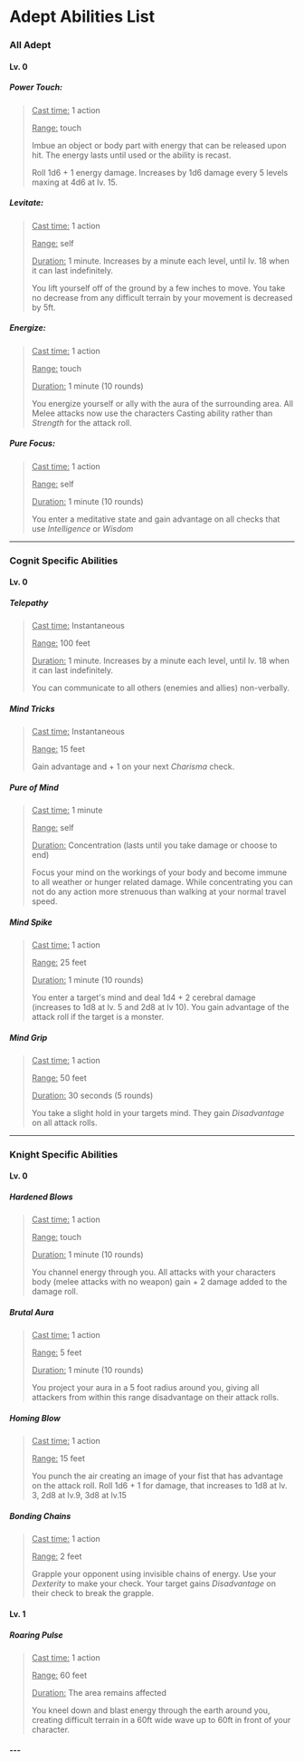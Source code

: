 # Adept Abilities List 

### All Adept

#### Lv. 0

##### Power Touch: 

> <u>Cast time:</u> 1 action
>
> <u>Range:</u> touch
>
> Imbue an object or body part with energy that can be released upon hit. The energy lasts until used or the ability is recast. 
>
> Roll 1d6 + 1 energy damage. Increases by 1d6 damage every 5 levels maxing at 4d6 at lv. 15.

##### Levitate:

> <u>Cast time:</u> 1 action
>
> <u>Range:</u> self
>
> <u>Duration:</u> 1 minute. Increases by a minute each level, until lv. 18 when it can last indefinitely.
>
> You lift yourself off of the ground by a few inches to move. You take no decrease from any difficult terrain by your movement is decreased by 5ft.

##### Energize:

><u>Cast time:</u> 1 action
>
><u>Range:</u> touch
>
><u>Duration:</u> 1 minute (10 rounds)
>
>You energize yourself or ally with the aura of the surrounding area. All Melee attacks now use the characters Casting ability rather than *Strength* for the attack roll.

##### Pure Focus:

> <u>Cast time:</u> 1 action
>
> <u>Range:</u> self
>
> <u>Duration:</u> 1 minute (10 rounds)
>
> You enter a meditative state and gain advantage on all checks that use *Intelligence* or *Wisdom*

---

### Cognit Specific Abilities

#### Lv. 0

##### Telepathy

> <u>Cast time:</u> Instantaneous
>
> <u>Range:</u> 100 feet
>
> <u>Duration:</u> 1 minute. Increases by a minute each level, until lv. 18 when it can last indefinitely.
>
> You can communicate to all others (enemies and allies) non-verbally.

##### Mind Tricks

> <u>Cast time:</u> Instantaneous
>
> <u>Range:</u> 15 feet
>
> Gain advantage and + 1 on your next *Charisma* check.

##### Pure of Mind

> <u>Cast time:</u> 1 minute
>
> <u>Range:</u> self
>
> <u>Duration:</u> Concentration (lasts until you take damage or choose to end)
>
> Focus your mind on the workings of your body and become immune to all weather or hunger related damage. While concentrating you can not do any action more strenuous than walking at your normal travel speed.

##### Mind Spike

> <u>Cast time:</u> 1 action
>
> <u>Range:</u> 25 feet
>
> <u>Duration:</u> 1 minute (10 rounds)
>
> You enter a target's mind and deal 1d4 + 2 cerebral damage (increases to 1d8 at lv. 5 and 2d8 at lv 10). You gain advantage of the attack roll if the target is a monster.

##### Mind Grip

> <u>Cast time:</u> 1 action
>
> <u>Range:</u> 50 feet
>
> <u>Duration:</u> 30 seconds (5 rounds)
>
> You take a slight hold in your targets mind. They gain *Disadvantage* on all attack rolls.

---

### Knight Specific Abilities

#### Lv. 0

##### Hardened Blows

> <u>Cast time:</u> 1 action
>
> <u>Range:</u> touch
>
> <u>Duration:</u> 1 minute (10 rounds)
>
> You channel energy through you. All attacks with your characters body (melee attacks with no weapon) gain + 2 damage added to the damage roll.

##### Brutal Aura

><u>Cast time:</u> 1 action
>
><u>Range:</u> 5 feet
>
><u>Duration:</u> 1 minute (10 rounds)
>
>You project your aura in a 5 foot radius around you, giving all attackers from within this range disadvantage on their attack rolls.

##### Homing Blow

> <u>Cast time:</u> 1 action
>
> <u>Range:</u> 15 feet
>
> You punch the air creating an image of your fist that has advantage on the attack roll. Roll 1d6 + 1 for damage, that increases to 1d8 at lv. 3, 2d8 at lv.9, 3d8 at lv.15

##### Bonding Chains

> <u>Cast time:</u> 1 action
>
> <u>Range:</u> 2 feet
>
> Grapple your opponent using invisible chains of energy. Use your *Dexterity* to make your check. Your target gains *Disadvantage* on their check to break the grapple.

#### Lv. 1

##### Roaring Pulse

> <u>Cast time:</u> 1 action
>
> <u>Range:</u> 60 feet
>
> <u>Duration:</u> The area remains affected
>
> You kneel down and blast energy through the earth around you, creating difficult terrain in a 60ft wide wave up to 60ft in front of your character.

##### ---	